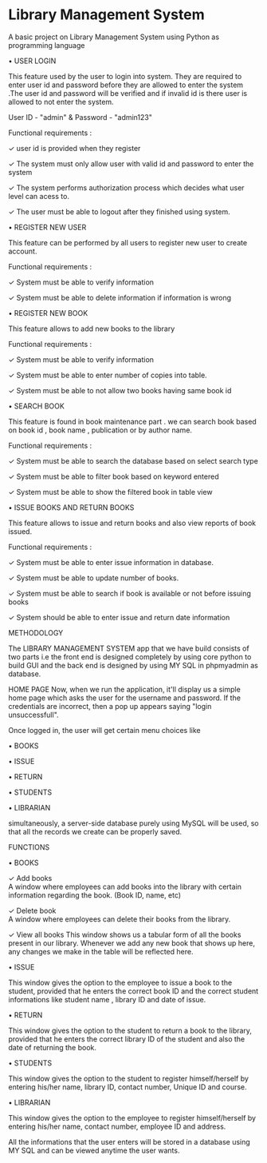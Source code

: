 # Library Management System
A basic project on Library Management System using Python as programming language

• USER LOGIN 
 
This feature used by the user to login into system. They are required to enter user id and password before they are allowed to enter the system .The user id and password will be verified and if invalid id is there user is allowed to not enter the system.

User ID - "admin" & Password - "admin123"
 
Functional requirements :

✓ user id is provided when they register 

✓ The system must only allow user with valid id and password to enter the system 

✓ The system performs authorization process which decides what user level can acess to. 

✓ The user must be able to logout after they finished using system. 
 
 
• REGISTER NEW USER 
 
This feature can be performed by all users to register new user to create account. 
 
Functional requirements :

✓ System must be able to verify information

✓ System must be able to delete information if information is wrong 
 
 
• REGISTER NEW BOOK 
 
This feature allows to add new books to the library 
 
Functional requirements : 

✓ System must be able to verify information 

✓ System must be able to enter number of copies into table. 

✓ System must be able to not allow two books having same book id 
 
• SEARCH BOOK 
 
This feature is found in book maintenance part . we can search book based on book id , book name , publication or by author name. 
 
Functional requirements : 

✓ System must be able to search the database based on select search type 

✓ System must be able to filter book based on keyword entered 

✓ System must be able to show the filtered book in table view 
 
 
• ISSUE BOOKS AND RETURN BOOKS 
 
This feature allows to issue and return books and also view reports of book issued. 
 
Functional requirements :

✓ System must be able to enter issue information in database.

✓ System must be able to update number of books. 

✓ System must be able to search if book is available or not before issuing books

✓ System should be able to enter issue and return date information 

METHODOLOGY 

The LIBRARY MANAGEMENT SYSTEM app that we have build consists of two parts i.e the front end is designed completely by using core python to build GUI and the back end is designed by using MY SQL in phpmyadmin as database. 
 
HOME PAGE Now, when we run the application, it'll display us a simple home page which asks the user for the username and password. If the credentials are incorrect, then a pop up appears saying "login unsuccessfull". 

Once logged in, the user will get certain menu choices like 

• BOOKS 

• ISSUE 

• RETURN 

• STUDENTS 

• LIBRARIAN 

simultaneously, a server-side database purely using MySQL will be used, so that all the records we create can be properly saved. 
 
FUNCTIONS 
 
• BOOKS 
 
   ✓ Add books                       
   A window where employees can add books into the library with certain information regarding the book. (Book ID, name, etc) 

  ✓ Delete book                        
  A window where employees can delete their books from the library. 
 
  ✓ View all books
  This window shows us a tabular form of all the books present in our library. Whenever we add any new book that shows up here, any changes we make in the table will be reflected    here. 
 
• ISSUE 

This window gives the option to the employee to issue a book to the student, provided that he enters the correct book ID and the correct student informations like student name , library ID and date of issue. 
 
• RETURN 

This window gives the option to the student to return a book to the library, provided that he enters the correct library ID of the student and also the date of returning the book. 
 
• STUDENTS 

This window gives the option to the student to register himself/herself by entering his/her name, library ID, contact number, Unique ID and course. 
 
• LIBRARIAN 

This window gives the option to the employee to register himself/herself by entering his/her name, contact number, employee ID and address. 
 
All the informations that the user enters will be stored in a database using MY SQL and can be viewed anytime the user wants. 
 
 
 
